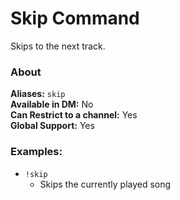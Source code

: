 # Skip Command

Skips to the next track.

### About

**Aliases:** `skip`  
**Available in DM:** No  
**Can Restrict to a channel:** Yes  
**Global Support:** Yes  

### Examples:

* `!skip`
  - Skips the currently played song
